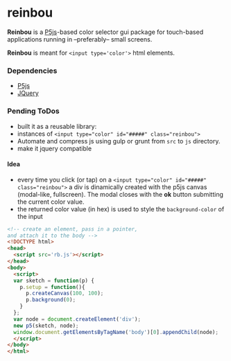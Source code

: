 # reinbou 

**Reinbou** is a [P5js](https://p5js.org)-based color selector gui package for touch-based applications running in –preferably– small screens.

 **Reinbou** is meant for `<input type='color'>` html elements.

### Dependencies

* [P5js](https://p5js.org)
* [JQuery](https://jquery.com)

### Pending ToDos

* built it as a reusable library:
* instances of `<input type="color" id="#####" class="reinbou">` 
* Automate and compress js using gulp or grunt from `src` to `js` directory. 
* make it jquery compatible

#### Idea

* every time you click (or tap) on a `<input type="color" id="#####" class="reinbou">` a div is dinamically created with the p5js canvas (modal-like, fullscreen). The modal closes with the **ok** button submitting the current color value.
* the returned color value (in hex) is used to style the `background-color` of the input


```html
<!-- create an element, pass in a pointer,
and attach it to the body -->
<!DOCTYPE html>
<head>
  <script src='rb.js'></script>
</head>
<body>
  <script>
  var sketch = function(p) {
    p.setup = function(){
      p.createCanvas(100, 100);
      p.background(0);
    }
  };
  var node = document.createElement('div');
  new p5(sketch, node);
  window.document.getElementsByTagName('body')[0].appendChild(node);
  </script>
</body>
</html>
```